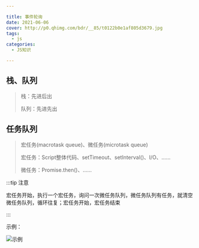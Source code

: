 ```yaml
---

title: 事件轮询
date: 2021-06-06
cover: http://p0.qhimg.com/bdr/__85/t0122b0e1af805d3679.jpg
tags:
  - js
categories:
  - JS知识

---
```


## 栈、队列

> 栈：先进后出
>
> 队列：先进先出

## 任务队列

> 宏任务(macrotask queue)、微任务(microtask queue)
>
> 宏任务：Script整体代码、setTimeout、setInterval()、I/O、......
>
> 微任务：Promise.then()、...... 

:::tip 注意

宏任务开始，执行一个宏任务，询问一次微任务队列，微任务队列有任务，就清空微任务队列，循环往复；宏任务开始，宏任务结束

:::

示例：

![示例](https://p3.toutiaoimg.com/origin/pgc-image/43b022df4beb4be89f4d2c8b88d78b26.png)


